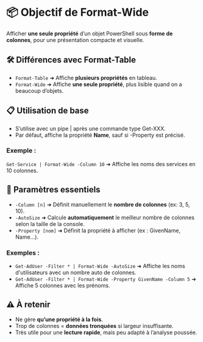 # **📦 Objectif de Format-Wide**

Afficher **une seule propriété** d’un objet PowerShell sous **forme de colonnes**, pour une présentation compacte et visuelle.



## **🛠️ Différences avec Format-Table**

- `Format-Table` ➜ Affiche **plusieurs propriétés** en tableau.
- `Format-Wide` ➜ Affiche **une seule propriété**, plus lisible quand on a beaucoup d’objets.



## **📋 Utilisation de base**

- S’utilise avec un pipe | après une commande type Get-XXX.
- Par défaut, affiche la propriété **Name**, sauf si -Property est précisé.

### **Exemple** :

`Get-Service | Format-Wide -Column 10` ➜ Affiche les noms des services en 10 colonnes.



## **🧠 Paramètres essentiels**

- `-Column [n]` ➜ Définit manuellement le **nombre de colonnes** (ex: 3, 5, 10).
- `-AutoSize` ➜ Calcule **automatiquement** le meilleur nombre de colonnes selon la taille de la console.
- `-Property [nom]` ➜ Définit la propriété à afficher (ex : GivenName, Name...).

### **Exemples** :

- `Get-AdUser -Filter * | Format-Wide -AutoSize` ➜ Affiche les noms d'utilisateurs avec un nombre auto de colonnes.
- `Get-AdUser -Filter * | Format-Wide -Property GivenName -Column 5` ➜ Affiche 5 colonnes avec les prénoms.



## **⚠️ À retenir**

- Ne gère **qu’une propriété à la fois**.
- Trop de colonnes = **données tronquées** si largeur insuffisante.
- Très utile pour une **lecture rapide**, mais peu adapté à l’analyse poussée.

